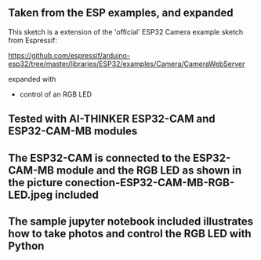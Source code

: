 

## Taken from the ESP examples, and expanded
This sketch is a extension of the 'official' ESP32 Camera example sketch from Espressif:

https://github.com/espressif/arduino-esp32/tree/master/libraries/ESP32/examples/Camera/CameraWebServer

expanded with

* control of an RGB LED


## Tested with AI-THINKER ESP32-CAM and ESP32-CAM-MB modules

## The ESP32-CAM is connected to the ESP32-CAM-MB module and the RGB LED as shown in the picture conection-ESP32-CAM-MB-RGB-LED.jpeg included 

## The sample jupyter notebook included illustrates how to take photos and control the RGB LED with Python